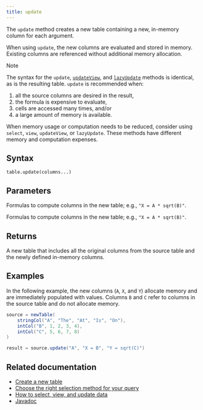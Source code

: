 ```yaml
---
title: update
---
```


The `update` method creates a new table containing a new, in-memory column for each argument.

When using `update`, the new columns are evaluated and stored in memory. Existing columns are referenced without additional memory allocation.

> [!NOTE]
> The syntax for the `update`, [`updateView`](./update-view.md), and [`lazyUpdate`](./lazy-update.md) methods is identical, as is the resulting table. `update` is recommended when:
>
> 1. all the source columns are desired in the result,
> 2. the formula is expensive to evaluate,
> 3. cells are accessed many times, and/or
> 4. a large amount of memory is available.
>
> When memory usage or computation needs to be reduced, consider using `select`, `view`, `updateView`, or `lazyUpdate`. These methods have different memory and computation expenses.

## Syntax

```
table.update(columns...)
```

## Parameters

<ParamTable>
<Param name="columns" type="String...">

Formulas to compute columns in the new table; e.g., `"X = A * sqrt(B)"`.

</Param>
<Param name="columns" type="Collection<? extends Selectable>">

Formulas to compute columns in the new table; e.g., `"X = A * sqrt(B)"`.

</Param>
</ParamTable>

## Returns

A new table that includes all the original columns from the source table and the newly defined in-memory columns.

## Examples

In the following example, the new columns (`A`, `X`, and `Y`) allocate memory and are immediately populated with values. Columns `B` and `C` refer to columns in the source table and do not allocate memory.

```groovy order=source,result
source = newTable(
    stringCol("A", "The", "At", "Is", "On"),
    intCol("B", 1, 2, 3, 4),
    intCol("C", 5, 6, 7, 8)
)

result = source.update("A", "X = B", "Y = sqrt(C)")
```

## Related documentation

- [Create a new table](../../../how-to-guides/new-and-empty-table.md#newtable)
- [Choose the right selection method for your query](../../../how-to-guides/use-select-view-update.md#choose-the-right-column-selection-method)
- [How to select, view, and update data](../../../how-to-guides/use-select-view-update.md)
- [Javadoc](https://deephaven.io/core/javadoc/io/deephaven/api/TableOperations.html#update(java.lang.String...))
